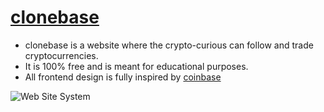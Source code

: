 # [clonebase](clonebase.herokuapp.com)

* clonebase is a website where the crypto-curious can follow and trade cryptocurrencies. 
* It is 100% free and is meant for educational purposes.
* All frontend design is fully inspired by [coinbase](www.coinbase.com)


![Web Site System](wiki/clonebase_demo-min.gif)

